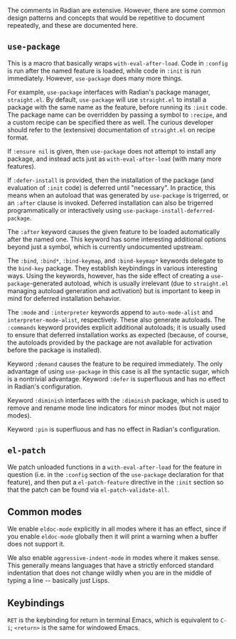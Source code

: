 The comments in Radian are extensive. However, there are some common
design patterns and concepts that would be repetitive to document
repeatedly, and these are documented here.

## `use-package`

This is a macro that basically wraps `with-eval-after-load`. Code in
`:config` is run after the named feature is loaded, while code in
`:init` is run immediately. However, `use-package` does many more
things.

For example, `use-package` interfaces with Radian's package manager,
`straight.el`. By default, `use-package` will use `straight.el` to
install a package with the same name as the feature, before running
its `:init` code. The package name can be overridden by passing a
symbol to `:recipe`, and a custom recipe can be specified there as
well. The curious developer should refer to the (extensive)
documentation of `straight.el` on recipe format.

If `:ensure nil` is given, then `use-package` does not attempt to
install any package, and instead acts just as `with-eval-after-load`
(with many more features).

If `:defer-install` is provided, then the installation of the package
(and evaluation of `:init` code) is deferred until "necessary". In
practice, this means when an autoload that was generated by
`use-package` is trigerred, or an `:after` clause is invoked. Deferred
installation can also be trigerred programmatically or interactively
using `use-package-install-deferred-package`.

The `:after` keyword causes the given feature to be loaded
automatically after the named one. This keyword has some interesting
additional options beyond just a symbol, which is currently
undocumented upstream.

The `:bind`, `:bind*`, `:bind-keymap`, and `:bind-keymap*` keywords
delegate to the `bind-key` package. They establish keybindings in
various interesting ways. Using the keywords, however, has the side
effect of creating a `use-package`-generated autoload, which is
usually irrelevant (due to `straight.el` managing autoload generation
and activation) but is important to keep in mind for deferred
installation behavior.

The `:mode` and `:interpreter` keywords append to `auto-mode-alist`
and `interpreter-mode-alist`, respectively. These also generate
autoloads. The `:commands` keyword provides explicit additional
autoloads; it is usually used to ensure that deferred installation
works as expected (because, of course, the autoloads provided by the
package are not available for activation before the package is
installed).

Keyword `:demand` causes the feature to be required immediately. The
only advantage of using `use-package` in this case is all the
syntactic sugar, which is a nontrivial advantage. Keyword `:defer` is
superfluous and has no effect in Radian's configuration.

Keyword `:diminish` interfaces with the `:diminish` package, which is
used to remove and rename mode line indicators for minor modes (but
not major modes).

Keyword `:pin` is superfluous and has no effect in Radian's
configuration.

## `el-patch`

We patch unloaded functions in a `with-eval-after-load` for the
feature in question (i.e. in the `:config` section of the
`use-package` declaration for that feature), and then put a
`el-patch-feature` directive in the `:init` section so that the patch
can be found via `el-patch-validate-all`.

## Common modes

We enable `eldoc-mode` explicitly in all modes where it has an effect,
since if you enable `eldoc-mode` globally then it will print a warning
when a buffer does not support it.

We also enable `aggressive-indent-mode` in modes where it makes sense.
This generally means languages that have a strictly enforced standard
indentation that does not change wildly when you are in the middle of
typing a line -- basically just Lisps.

## Keybindings

`RET` is the keybinding for return in terminal Emacs, which is
equivalent to `C-i`; `<return>` is the same for windowed Emacs.
